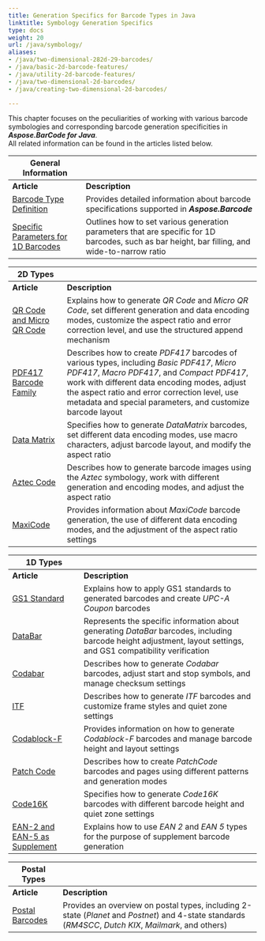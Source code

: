 ```yaml
---
title: Generation Specifics for Barcode Types in Java
linktitle: Symbology Generation Specifics
type: docs
weight: 20
url: /java/symbology/
aliases:
- /java/two-dimensional-282d-29-barcodes/
- /java/basic-2d-barcode-features/
- /java/utility-2d-barcode-features/
- /java/two-dimensional-2d-barcodes/
- /java/creating-two-dimensional-2d-barcodes/

---
```

This chapter focuses on the peculiarities of working with various barcode symbologies and corresponding barcode generation specificities in ***Aspose.BarCode for Java***.  
All related information can be found in the articles listed below.
  
|General Information| |   
|---|---|
|**Article**|**Description**|
|[Barcode Type Definition](/barcode/java/barcode-types/)|Provides detailed information about barcode specifications supported in ***Aspose.Barcode***|
|[Specific Parameters for 1D Barcodes](/barcode/java/wide-narrow-ratio/)|Outlines how to set various generation parameters that are specific for 1D barcodes, such as bar height, bar filling, and wide-to-narrow ratio|

      
|2D Types| |   
|---|---|
|**Article**|**Description**|
|[QR Code and Micro QR Code](/barcode/java/qr-and-micro-qr-barcode/)|Explains how to generate *QR Code* and *Micro QR Code*, set different generation and data encoding modes, customize the aspect ratio and error correction level, and use the structured append mechanism|
|[PDF417 Barcode Family](/barcode/java/creating-a-pdf417-barcode/)|Describes how to create *PDF417* barcodes of various types, including *Basic PDF417*, *Micro PDF417*, *Macro PDF417*, and *Compact PDF417*, work with different data encoding modes, adjust the aspect ratio and error correction level, use metadata and special parameters, and customize barcode layout|
|[Data Matrix](/barcode/java/how-to-create-datamatrix-barcode/)|Specifies how to generate *DataMatrix* barcodes, set different data encoding modes, use macro characters, adjust barcode layout, and modify the aspect ratio|
|[Aztec Code](/barcode/java/generating-aztec-barcode/)|Describes how to generate barcode images using the *Aztec* symbology, work with different generation and encoding modes, and adjust the aspect ratio|
|[MaxiCode](/barcode/java/maxicode-barcodes/)|Provides information about *MaxiCode* barcode generation, the use of different data encoding modes, and the adjustment of the aspect ratio settings|
  
|1D Types| |
|---|---|
|**Article**|**Description**|  
|[GS1 Standard](/barcode/java/gs1-types/)|Explains how to apply GS1 standards to generated barcodes and create *UPC-A Coupon* barcodes|
|[DataBar](/barcode/java/generating-upca-and-gs1-databar-coupon-barcode/)|Represents the specific information about generating *DataBar* barcodes, including barcode height adjustment, layout settings, and GS1 compatibility verification|
|[Codabar](/barcode/java/set-start-and-stop-symbols-of-codabar-barcode/)|Describes how to generate *Codabar* barcodes, adjust start and stop symbols, and manage checksum settings|
|[ITF](/barcode/java/itf-barcodes/)|Describes how to generate *ITF* barcodes and customize frame styles and quiet zone settings|
|[Codablock-F](/barcode/java/codablockf-barcodes/)|Provides information on how to generate *Codablock-F* barcodes and manage barcode height and layout settings|
|[Patch Code](/barcode/java/how-to-generate-a-patch-code/)|Describes how to create *PatchCode* barcodes and pages using different patterns and generation modes|
|[Code16K](/barcode/java/code16k-barcodes/)|Specifies how to generate *Code16K* barcodes with different barcode height and quiet zone settings|
|[EAN-2 and EAN-5 as Supplement](/barcode/java/use-checksum-and-supplement-data-for-barcodes/)|Explains how to use *EAN 2* and *EAN 5* types for the purpose of supplement barcode generation|

|Postal Types| |
|---|---|
|**Article**|**Description**|  
|[Postal Barcodes](/barcode/java/generate-australiapost-barcode-with-different-format-control-code-options/)|Provides an overview on postal types, including 2-state (*Planet* and *Postnet*) and 4-state standards (*RM4SCC*, *Dutch KIX*, *Mailmark*, and others)|